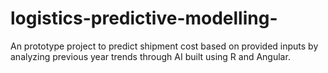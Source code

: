 # logistics-predictive-modelling-
An prototype project to predict shipment cost based on provided inputs by analyzing previous year trends through AI built using R and Angular.
